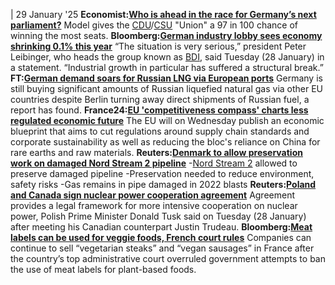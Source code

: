 | 29 January '25
**Economist:[Who is ahead in the race for Germany’s next parliament?](https://www.economist.com/interactive/2025-german-election-polls-prediction-forecast)**
Model gives the [CDU](https://www.cleanenergywire.org/experts/cdu-christian-democratic-union)/[CSU](https://www.cleanenergywire.org/experts/csu-christian-social-union) "Union" a 97 in 100 chance of winning the most seats.
**Bloomberg:[German industry lobby sees economy shrinking 0.1% this year](https://www.bloomberg.com/news/articles/2025-01-28/german-industry-lobby-sees-economy-shrinking-0-1-this-year)**
“The situation is very serious,” president Peter Leibinger, who heads the group known as [BDI](https://www.cleanenergywire.org/experts/bdi-federation-german-industries), said Tuesday (28 January) in a statement. “Industrial growth in particular has suffered a structural break.”
**FT:**[**German demand soars for Russian LNG via European ports**](https://www.ft.com/content/81f60240-9f01-4dd8-85b0-1fec654a5257)
Germany is still buying significant amounts of Russian liquefied natural gas via other EU countries despite Berlin turning away direct shipments of Russian fuel, a report has found.
**France24:[EU 'competitiveness compass' charts less regulated economic future](https://www.france24.com/en/live-news/20250129-red-tape-and-rare-earths-eu-compass-charts-economic-future)**
The EU will on Wednesday publish an economic blueprint that aims to cut regulations around supply chain standards and corporate sustainability as well as reducing the bloc's reliance on China for rare earths and raw materials.
**Reuters:[Denmark to allow preservation work on damaged Nord Stream 2 pipeline](https://www.reuters.com/world/europe/denmark-allow-preservation-work-damaged-nord-stream-2-pipeline-2025-01-28/)**
-[Nord Stream 2](https://www.cleanenergywire.org/glossary/letter_n#nord_stream_2) allowed to preserve damaged pipeline
-Preservation needed to reduce environment, safety risks
-Gas remains in pipe damaged in 2022 blasts
**Reuters:**[**Poland and Canada sign nuclear power cooperation agreement**](https://www.reuters.com/business/energy/poland-canada-sign-cooperation-agreement-nuclear-power-2025-01-28/)
Agreement provides a legal framework for more intensive cooperation on nuclear power, Polish Prime Minister Donald Tusk said on Tuesday (28 January) after meeting his Canadian counterpart Justin Trudeau.
**Bloomberg:[Meat labels can be used for veggie foods, French court rules](https://www.bloomberg.com/news/articles/2025-01-28/meat-labels-can-be-used-for-veggie-foods-french-court-rules)**
Companies can continue to sell “vegetarian steaks” and “vegan sausages” in France after the country’s top administrative court overruled government attempts to ban the use of meat labels for plant-based foods.